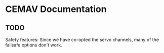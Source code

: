 # CEMAV Documentation


## TODO

Safety features: Since we have co-opted the servo channels, many of the failsafe options don't work.
